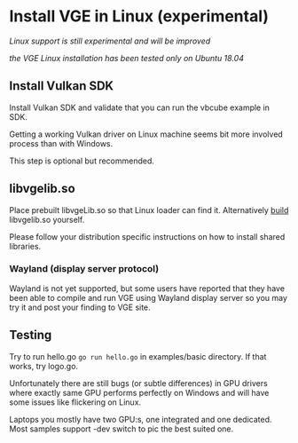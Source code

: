 # Install VGE in Linux (experimental)

*Linux support is still experimental and will be improved*

*the VGE Linux installation has been tested only on Ubuntu 18.04*

## Install Vulkan SDK

Install Vulkan SDK and validate that you can run the vbcube example in SDK.

Getting a working Vulkan driver on Linux machine seems bit more involved process than with Windows.

This step is optional but recommended.

## libvgelib.so

Place prebuilt libvgeLib.so so that Linux loader can find it.
Alternatively [build](build_vgelib.md) libvgelib.so yourself.

Please follow your distribution specific instructions on how to install shared libraries.

### Wayland (display server protocol)

Wayland is not yet supported, but some users have reported that they have been able to compile and run VGE using Wayland display server so you may try it and post your finding to VGE site.

## Testing

Try to run hello.go `go run hello.go` in examples/basic directory. If that works, try logo.go.

Unfortunately there are still bugs (or subtle differences) in GPU drivers where exactly same GPU performs perfectly on Windows and will have some issues like flickering on Linux.

Laptops you mostly have two GPU:s, one integrated and one dedicated. Most samples support -dev switch to pic the best suited one.

